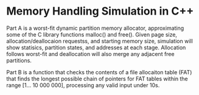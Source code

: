 # Memory Handling Simulation in C++

Part A is a worst-fit dynamic partition memory allocator, approximating some of the C library functions malloc() and free(). 
Given page size, allocation/deallocaion requestss, and starting memory size, simulation will show statisics, partition states, and addresses at each stage. Allocation follows worst-fit and deallocation will also merge any adjacent free partitions. 

Part B is a function that checks the contents of a file allocaiton table (FAT) that finds the longest possible chain of pointers for FAT tables within the range [1... 10 000 000], processing any valid input under 10s. 

